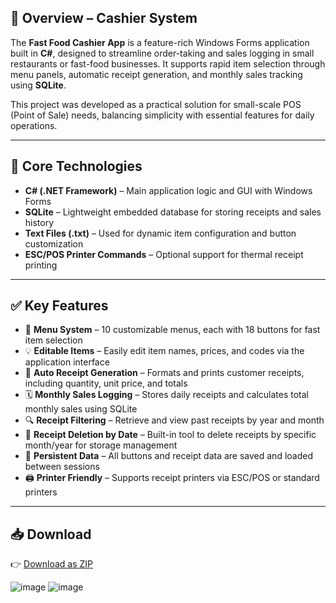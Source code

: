 ## 🧾 Overview – Cashier System

The **Fast Food Cashier App** is a feature-rich Windows Forms application built in **C#**, designed to streamline order-taking and sales logging in small restaurants or fast-food businesses. It supports rapid item selection through menu panels, automatic receipt generation, and monthly sales tracking using **SQLite**.

This project was developed as a practical solution for small-scale POS (Point of Sale) needs, balancing simplicity with essential features for daily operations.

---

## 🔧 Core Technologies

- **C# (.NET Framework)** – Main application logic and GUI with Windows Forms  
- **SQLite** – Lightweight embedded database for storing receipts and sales history  
- **Text Files (.txt)** – Used for dynamic item configuration and button customization  
- **ESC/POS Printer Commands** – Optional support for thermal receipt printing  

---

## ✅ Key Features

- 🍔 **Menu System** – 10 customizable menus, each with 18 buttons for fast item selection  
- 💡 **Editable Items** – Easily edit item names, prices, and codes via the application interface  
- 🧾 **Auto Receipt Generation** – Formats and prints customer receipts, including quantity, unit price, and totals  
- 🗓️ **Monthly Sales Logging** – Stores daily receipts and calculates total monthly sales using SQLite  
- 🔍 **Receipt Filtering** – Retrieve and view past receipts by year and month  
- 🧹 **Receipt Deletion by Date** – Built-in tool to delete receipts by specific month/year for storage management  
- 📁 **Persistent Data** – All buttons and receipt data are saved and loaded between sessions  
- 🖨️ **Printer Friendly** – Supports receipt printers via ESC/POS or standard printers  

---

## 📥 Download

👉 [Download as ZIP](https://github.com/jafar1011/cashierApp/releases/download/public/cashierinstaller.rar)





![image](https://github.com/user-attachments/assets/8968dc5a-72cb-4535-a53c-b468e516687b)
![image](https://github.com/user-attachments/assets/8646c9e7-5577-48e9-a037-eadab26eda6c)


